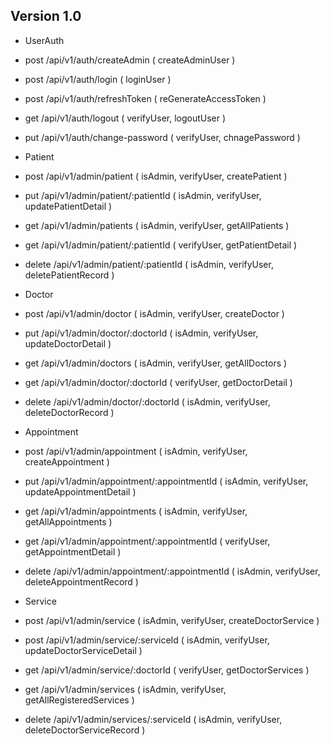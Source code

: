 ## Version 1.0

- UserAuth
- post /api/v1/auth/createAdmin ( createAdminUser )
- post /api/v1/auth/login ( loginUser )
- post /api/v1/auth/refreshToken ( reGenerateAccessToken )
- get /api/v1/auth/logout ( verifyUser, logoutUser )
- put /api/v1/auth/change-password ( verifyUser, chnagePassword )

- Patient
- post /api/v1/admin/patient ( isAdmin, verifyUser, createPatient )
- put /api/v1/admin/patient/:patientId ( isAdmin, verifyUser, updatePatientDetail )
- get /api/v1/admin/patients ( isAdmin, verifyUser, getAllPatients )
- get /api/v1/admin/patient/:patientId ( verifyUser, getPatientDetail )
- delete /api/v1/admin/patient/:patientId ( isAdmin, verifyUser, deletePatientRecord )

- Doctor
- post /api/v1/admin/doctor ( isAdmin, verifyUser, createDoctor )
- put /api/v1/admin/doctor/:doctorId ( isAdmin, verifyUser, updateDoctorDetail )
- get /api/v1/admin/doctors ( isAdmin, verifyUser, getAllDoctors )
- get /api/v1/admin/doctor/:doctorId ( verifyUser, getDoctorDetail )
- delete /api/v1/admin/doctor/:doctorId ( isAdmin, verifyUser, deleteDoctorRecord )

- Appointment
- post /api/v1/admin/appointment ( isAdmin, verifyUser, createAppointment )
- put /api/v1/admin/appointment/:appointmentId ( isAdmin, verifyUser, updateAppointmentDetail )
- get /api/v1/admin/appointments ( isAdmin, verifyUser, getAllAppointments )
- get /api/v1/admin/appointment/:appointmentId ( verifyUser, getAppointmentDetail )
- delete /api/v1/admin/appointment/:appointmentId ( isAdmin, verifyUser, deleteAppointmentRecord )

- Service
- post /api/v1/admin/service ( isAdmin, verifyUser, createDoctorService )
- post /api/v1/admin/service/:serviceId ( isAdmin, verifyUser, updateDoctorServiceDetail )
- get /api/v1/admin/service/:doctorId ( verifyUser, getDoctorServices )
- get /api/v1/admin/services ( isAdmin, verifyUser, getAllRegisteredServices )
- delete /api/v1/admin/services/:serviceId ( isAdmin, verifyUser, deleteDoctorServiceRecord )
